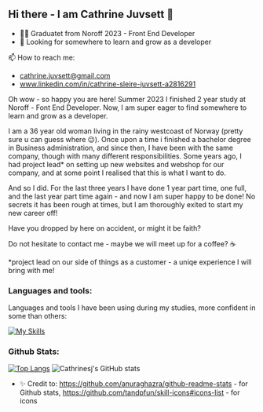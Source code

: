 ## Hi there - I am Cathrine Juvsett 👋

- 👩‍🎓 Graduatet from Noroff 2023 - Front End Developer
- 🌱 Looking for somewhere to learn and grow as a developer


📫 How to reach me: 
- cathrine.juvsett@gmail.com
- www.linkedin.com/in/cathrine-sleire-juvsett-a2816291

Oh wow - so happy you are here! Summer 2023 I finished 2 year study at Noroff - Font End Developer.
Now, I am super eager to find somewhere to learn and grow as a developer.

I am a 36 year old woman living in the rainy westcoast of Norway (pretty sure u can guess where 😉).
Once upon a time i finished a bachelor degree in Business administration, and since then, I have been with the same company,
though with many different responsibilities. Some years ago, I had project lead* on setting up new websites and webshop for our company,
and at some point I realised that this is what I want to do. 

And so I did. For the last three years I have done 1 year part time, one full, and the last year part time again - and now I am super happy to be done!
No secrets it has been rough at times, but I am thoroughly exited to start my new career off!

Have you dropped by here on accident, or might it be faith?

Do not hesitate to contact me - maybe we will meet up for a coffee? ☕

*project lead on our side of things as a customer - a uniqe experience I will bring with me!

### Languages and tools: 

Languages and tools I have been using during my studies, more confident in some than others:

[![My Skills](https://skillicons.dev/icons?i=html,css,js,bootstrap,react,wordpress,vscode,xd,github&perline=3)](https://skillicons.dev)

### Github Stats:

[![Top Langs](https://github-readme-stats.vercel.app/api/top-langs/?username=cathrinesj&layout=donut-vertical)](https://github.com/anuraghazra/github-readme-stats) ![Cathrinesj's GitHub stats](https://github-readme-stats.vercel.app/api?username=cathrinesj&show_icons=true&theme=tokyonight) 


- ✨ Credit to: https://github.com/anuraghazra/github-readme-stats - for Github stats, https://github.com/tandpfun/skill-icons#icons-list - for icons
